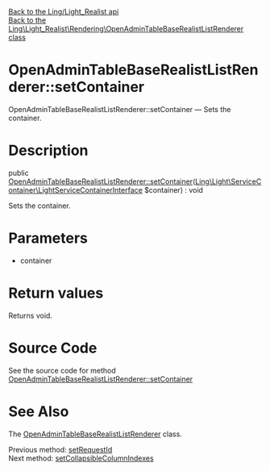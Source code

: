 [Back to the Ling/Light_Realist api](https://github.com/lingtalfi/Light_Realist/blob/master/doc/api/Ling/Light_Realist.md)<br>
[Back to the Ling\Light_Realist\Rendering\OpenAdminTableBaseRealistListRenderer class](https://github.com/lingtalfi/Light_Realist/blob/master/doc/api/Ling/Light_Realist/Rendering/OpenAdminTableBaseRealistListRenderer.md)


OpenAdminTableBaseRealistListRenderer::setContainer
================



OpenAdminTableBaseRealistListRenderer::setContainer — Sets the container.




Description
================


public [OpenAdminTableBaseRealistListRenderer::setContainer](https://github.com/lingtalfi/Light_Realist/blob/master/doc/api/Ling/Light_Realist/Rendering/OpenAdminTableBaseRealistListRenderer/setContainer.md)([Ling\Light\ServiceContainer\LightServiceContainerInterface](https://github.com/lingtalfi/Light/blob/master/doc/api/Ling/Light/ServiceContainer/LightServiceContainerInterface.md) $container) : void




Sets the container.




Parameters
================


- container

    


Return values
================

Returns void.








Source Code
===========
See the source code for method [OpenAdminTableBaseRealistListRenderer::setContainer](https://github.com/lingtalfi/Light_Realist/blob/master/Rendering/OpenAdminTableBaseRealistListRenderer.php#L319-L322)


See Also
================

The [OpenAdminTableBaseRealistListRenderer](https://github.com/lingtalfi/Light_Realist/blob/master/doc/api/Ling/Light_Realist/Rendering/OpenAdminTableBaseRealistListRenderer.md) class.

Previous method: [setRequestId](https://github.com/lingtalfi/Light_Realist/blob/master/doc/api/Ling/Light_Realist/Rendering/OpenAdminTableBaseRealistListRenderer/setRequestId.md)<br>Next method: [setCollapsibleColumnIndexes](https://github.com/lingtalfi/Light_Realist/blob/master/doc/api/Ling/Light_Realist/Rendering/OpenAdminTableBaseRealistListRenderer/setCollapsibleColumnIndexes.md)<br>

